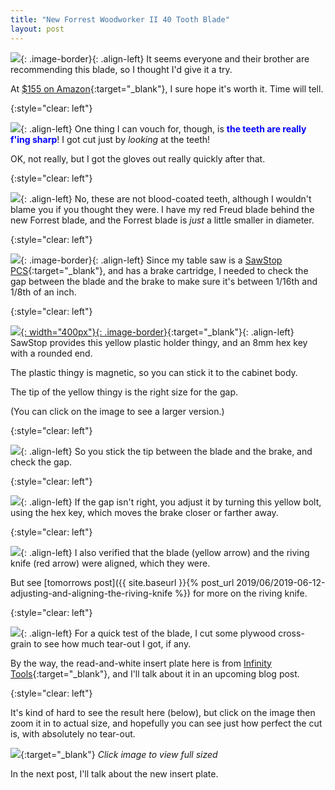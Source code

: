 ```yaml
---
title: "New Forrest Woodworker II 40 Tooth Blade"
layout: post
---
```

![](/assets/images-posts/2019/06/2019-06-11.1.02.jpg){: .image-border}{: .align-left}
It seems everyone and their brother are recommending this blade, so I thought I'd give it a try.

At [$155 on Amazon](https://amzn.to/2MQgEng){:target="_blank"}, I sure hope it's worth it. Time will tell.

{:style="clear: left"}

![](/assets/images-posts/2019/06/2019-06-11.1.03.jpg){: .align-left}
One thing I can vouch for, though, is <span style="color:blue">**the teeth are really f'ing sharp**</span>! I got cut just by *looking* at the teeth!

OK, not really, but I got the gloves out really quickly after that.

{:style="clear: left"}

![](/assets/images-posts/2019/06/2019-06-11.1.04.jpg){: .align-left}
No, these are not blood-coated teeth, although I wouldn't blame you if you thought they were. I have my red Freud blade behind the new Forrest blade, and the Forrest blade is *just* a little smaller in diameter.

{:style="clear: left"}

![](/assets/images-posts/2019/06/2019-06-11.1.05.jpg){: .image-border}{: .align-left}
Since my table saw is a [SawStop PCS](https://www.woodcraft.com/products/sawstop-1-75-hp-professional-cabinet-saw-with-36-professional-t-glide-fence-system-pcs175-tgp236){:target="_blank"}, and has a brake cartridge, I needed to check the gap between the blade and the brake to make sure it's between 1/16th and 1/8th of an inch.

{:style="clear: left"}

[![](/assets/images-posts/2019/06/2019-06-11.1.06.jpg){: width="400px"}{: .image-border}](/assets/images-posts/2019/06/2019-06-11.1.06.jpg){:target="_blank"}{: .align-left}
SawStop provides this yellow plastic holder thingy, and an 8mm hex key with a rounded end.

The plastic thingy is magnetic, so you can stick it to the cabinet body.

The tip of the yellow thingy is the right size for the gap.

(You can click on the image to see a larger version.)

{:style="clear: left"}

![](/assets/images-posts/2019/06/2019-06-11.1.07.jpg){: .align-left}
So you stick the tip between the blade and the brake, and check the gap.

{:style="clear: left"}

![](/assets/images-posts/2019/06/2019-06-11.1.08.jpg){: .align-left}
If the gap isn't right, you adjust it by turning this yellow bolt, using the hex key, which moves the brake closer or farther away.

{:style="clear: left"}

![](/assets/images-posts/2019/06/2019-06-11.1.09.jpg){: .align-left}
I also verified that the blade (yellow arrow) and the riving knife (red arrow) were aligned, which they were.

But see [tomorrows post]({{ site.baseurl }}{% post_url 2019/06/2019-06-12-adjusting-and-aligning-the-riving-knife %}) for more on the riving knife.

{:style="clear: left"}

![](/assets/images-posts/2019/06/2019-06-11.1.10.jpg){: .align-left}
For a quick test of the blade, I cut some plywood cross-grain to see how much tear-out I got, if any.

By the way, the read-and-white insert plate here is from [Infinity Tools](https://www.infinitytools.com/saw-blades-accessories/table-saw/table-saw-zero-clearance-inserts){:target="_blank"}, and I'll talk about it in an upcoming blog post.

{:style="clear: left"}

It's kind of hard to see the result here (below), but click on the image then zoom it in to actual size, and hopefully you can see just how perfect the cut is, with absolutely no tear-out.

[![](/assets/images-posts/2019/06/2019-06-11.1.11.jpg)](/assets/images-posts/2019/06/2019-06-11.1.11.jpg){:target="_blank"}
*Click image to view full sized*

In the next post, I'll talk about the new insert plate.
